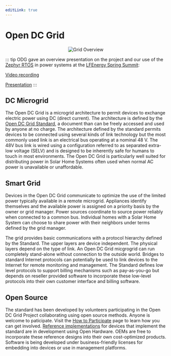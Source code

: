 ```yaml
---
editLink: true
---
```


# Open DC Grid
<center>

![Grid Overview](./images/grid-overview.svg)

</center>

::: tip
ODG gave an overview presentation on the project and our use of the 
[Zephyr RTOS](https://www.zephyrproject.org/) in power systems at the 
[LFEnergy Spring Summit](https://events.linuxfoundation.org/lf-energy-spring-summit/):
 
[Video recording](https://youtu.be/SWDM7YgT-pU) 

[Presentation](https://static.sched.com/hosted_files/lfenergyspringsummit2021/9f/Gula%20and%20Jäger%20-%20ODG%20LFEnergy%20Spring%20Summit.pdf)
:::

## DC Microgrid
The Open DC Grid is a microgrid architecture to permit devices to exchange electric power using DC (direct current). The architecture is defined by the [Open DC Grid Standard](./standard), a document than can be freely accessed and used by anyone at no charge.
The architecture defined by the standard permits devices to be connected using several kinds of link technology but the most commonly used link is an electrical bus operating at a nominal 48 V.
The 48V bus link is wired using a configuration referred to as separated extra-low voltage (SELV) and is designed to be inherently safe for humans to touch in most environments.
The Open DC Grid is particularly well suited for distributing power in Solar Home Systems often used when normal AC power is unavailable or unaffordable.

## Smart Grid
Devices in the Open DC Grid communicate to optimize the use of the limited power typically available in a remote microgrid. Appliances identify themselves and the available power is assigned on a priority basis by the owner or grid manager.
Power sources coordinate to source power reliably when connected to a common bus. Individual homes with a Solar Home System can choose to share power with their neighbors under terms defined by the grid manager.

The grid provides basic communications with a protocol hierarchy defined by the Standard. The upper layers are device independent. The physical layers depend on the type of link.
An Open DC Grid micgrogrid can run completely stand-alone without connection to the outside world. Bridges to standard Internet protocols can potentially be used to link devices to the Internet for remote monitoring and management.
The Standard defines low level protocols to support billing mechanisms such as pay-as-you-go but depends on reseller provided software to incorporate these low-level protocols
into their own customer interface and billing software.

## Open Source
The standard has been developed by volunteers participating in the Open DC Grid Project collaborating using open source methods. Anyone is welcome to paticipate. Visit the [How to Participate](./contributing) page to learn how you can get involved.
[Reference implementations](./implementation) for devices that implement the standard are in development using Open Hardware. OEMs are free to incorporate these reference designs into their own cost-optimized products.
Software is being developed under business-friendly licenses for embedding into devices or use in management platforms.

